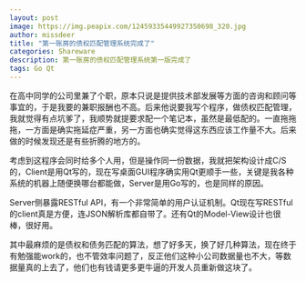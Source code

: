 ```yaml
---
layout: post
image: https://img.peapix.com/12459335449927350698_320.jpg
author: missdeer
title: "第一账房的债权匹配管理系统完成了"
categories: Shareware
description: 第一账房的债权匹配管理系统第一版完成了
tags: Go Qt
---
```

在高中同学的公司里兼了个职，原本只说是提供技术部发展等方面的咨询和顾问等事宜的，于是我要的兼职报酬也不高。后来他说要我写个程序，做债权匹配管理，我就觉得有点坑爹了，我顺势就提要求配一个笔记本，虽然是最低配的。一直拖拖拖，一方面是确实拖延症严重，另一方面也确实觉得这东西应该工作量不大。后来做的时候发现还是有些折腾的地方的。

考虑到这程序会同时给多个人用，但是操作同一份数据，我就把架构设计成C/S的，Client是用Qt写的，现在写桌面GUI程序确实用Qt更顺手一些，关键是我各种系统的机器上随便换哪台都能做，Server是用Go写的，也是同样的原因。

Server侧暴露RESTful API，有一个非常简单的用户认证机制。Qt现在写RESTful的client真是方便，连JSON解析库都自带了。还有Qt的Model-View设计也很棒，很好用。

其中最麻烦的是债权和债务匹配的算法，想了好多天，换了好几种算法，现在终于有勉强能work的，也不管效率问题了，反正他们这种小公司数据量也不大，等数据量真的上去了，他们也有钱请更多更牛逼的开发人员重新做这块了。
